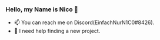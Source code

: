    ### Hello, my Name is Nico 👋
- 📫 You can reach me on Discord(EinfachNurN1C0#8426).
- 🤔 I need help finding a new project.
